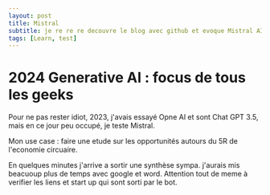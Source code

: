 ```yaml
---
layout: post
title: Mistral
subtitle: je re re re decouvre le blog avec github et evoque Mistral AI
tags: [Learn, test]
---
```


# 2024 Generative AI : focus de tous les geeks

Pour ne pas rester idiot, 2023, j'avais essayé Opne AI et sont Chat GPT 3.5, mais en ce jour peu occupé, je teste Mistral.

Mon use case : faire une etude sur les opportunités autours du 5R de l'economie circuaire.

En quelques minutes j'arrive a sortir une synthèse sympa. j'aurais mis beacuoup plus de temps avec google et word.
Attention tout de meme à verifier les liens et start up qui sont sorti par le bot.

